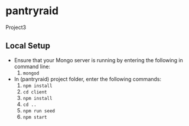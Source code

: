 # pantryraid
Project3

## Local Setup
* Ensure that your Mongo server is running by entering the following in command line:
    1. `mongod`
* In (pantryraid) project folder, enter the following commands:
    1. `npm install`
    1. `cd client`
    1. `npm install`
    1. `cd ..`
    1. `npm run seed`
    1. `npm start`